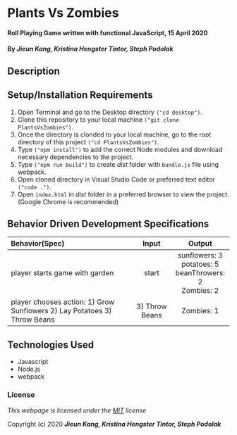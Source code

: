 # Plants Vs Zombies 

#### Roll Playing Game written with functional JavaScript, 15 April 2020
 
#### By **_Jieun Kang, Kristina Hengster Tintor, Steph Podolak_**

## Description


## Setup/Installation Requirements

1. Open Terminal and go to the Desktop directory `("cd desktop")`.
2. Clone this repository to your local machine `("git clone PlantsVsZombies")`.
3. Once the directory is clonded to your local machine, go to the root directory of this project `("cd PlantsVsZombies")`.
4. Type  `("npm install")` to add the correct Node modules and download necessary dependencies to the project.
5. Type `("npm run build")` to create _dist_ folder with `bundle.js` file using webpack.
6. Open cloned directory in Visual Studio Code or preferred text editor `("code .")`.
7. Open `index.html` in _dist_ folder in a preferred browser to view the project. (Google Chrome is recommended)


## Behavior Driven Development Specifications

| Behavior(Spec)  | Input | Output  |
| :---------------- | :-----: | :-----: |
| player starts game with garden | start | sunflowers: 3<br> potatoes: 5 <br> beanThrowers: 2 <br> Zombies: 2 
| player chooses action: 1) Grow Sunflowers 2) Lay Potatoes 3) Throw Beans | 3) Throw Beans | Zombies: 1 



## Technologies Used
* Javascript
* Node.js
* webpack

### License

*This webpage is licensed under the [MIT](https://en.wikipedia.org/wiki/MIT_License) license*

Copyright (c) 2020 **_Jieun Kang, Kristina Hengster Tintor, Steph Podolak_**
